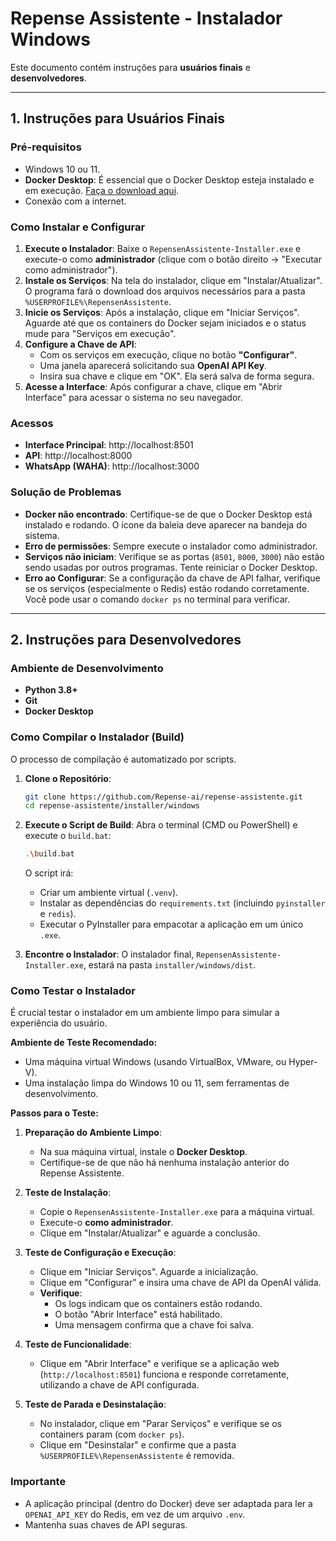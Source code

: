 # Repense Assistente - Instalador Windows

Este documento contém instruções para **usuários finais** e **desenvolvedores**.

---

## 1. Instruções para Usuários Finais

### Pré-requisitos
- Windows 10 ou 11.
- **Docker Desktop**: É essencial que o Docker Desktop esteja instalado e em execução. [Faça o download aqui](https://www.docker.com/products/docker-desktop/).
- Conexão com a internet.

### Como Instalar e Configurar
1.  **Execute o Instalador**: Baixe o `RepensenAssistente-Installer.exe` e execute-o como **administrador** (clique com o botão direito -> "Executar como administrador").
2.  **Instale os Serviços**: Na tela do instalador, clique em "Instalar/Atualizar". O programa fará o download dos arquivos necessários para a pasta `%USERPROFILE%\RepensenAssistente`.
3.  **Inicie os Serviços**: Após a instalação, clique em "Iniciar Serviços". Aguarde até que os containers do Docker sejam iniciados e o status mude para "Serviços em execução".
4.  **Configure a Chave de API**:
    - Com os serviços em execução, clique no botão **"Configurar"**.
    - Uma janela aparecerá solicitando sua **OpenAI API Key**.
    - Insira sua chave e clique em "OK". Ela será salva de forma segura.
5.  **Acesse a Interface**: Após configurar a chave, clique em "Abrir Interface" para acessar o sistema no seu navegador.

### Acessos
- **Interface Principal**: http://localhost:8501
- **API**: http://localhost:8000
- **WhatsApp (WAHA)**: http://localhost:3000

### Solução de Problemas
- **Docker não encontrado**: Certifique-se de que o Docker Desktop está instalado e rodando. O ícone da baleia deve aparecer na bandeja do sistema.
- **Erro de permissões**: Sempre execute o instalador como administrador.
- **Serviços não iniciam**: Verifique se as portas (`8501`, `8000`, `3000`) não estão sendo usadas por outros programas. Tente reiniciar o Docker Desktop.
- **Erro ao Configurar**: Se a configuração da chave de API falhar, verifique se os serviços (especialmente o Redis) estão rodando corretamente. Você pode usar o comando `docker ps` no terminal para verificar.

---

## 2. Instruções para Desenvolvedores

### Ambiente de Desenvolvimento
- **Python 3.8+**
- **Git**
- **Docker Desktop**

### Como Compilar o Instalador (Build)

O processo de compilação é automatizado por scripts.

1.  **Clone o Repositório**:
    ```bash
    git clone https://github.com/Repense-ai/repense-assistente.git
    cd repense-assistente/installer/windows
    ```

2.  **Execute o Script de Build**:
    Abra o terminal (CMD ou PowerShell) e execute o `build.bat`:
    ```bash
    .\build.bat
    ```
    O script irá:
    - Criar um ambiente virtual (`.venv`).
    - Instalar as dependências do `requirements.txt` (incluindo `pyinstaller` e `redis`).
    - Executar o PyInstaller para empacotar a aplicação em um único `.exe`.

3.  **Encontre o Instalador**:
    O instalador final, `RepensenAssistente-Installer.exe`, estará na pasta `installer/windows/dist`.

### Como Testar o Instalador

É crucial testar o instalador em um ambiente limpo para simular a experiência do usuário.

**Ambiente de Teste Recomendado:**
- Uma máquina virtual Windows (usando VirtualBox, VMware, ou Hyper-V).
- Uma instalação limpa do Windows 10 ou 11, sem ferramentas de desenvolvimento.

**Passos para o Teste:**

1.  **Preparação do Ambiente Limpo**:
    - Na sua máquina virtual, instale o **Docker Desktop**.
    - Certifique-se de que não há nenhuma instalação anterior do Repense Assistente.

2.  **Teste de Instalação**:
    - Copie o `RepensenAssistente-Installer.exe` para a máquina virtual.
    - Execute-o **como administrador**.
    - Clique em "Instalar/Atualizar" e aguarde a conclusão.

3.  **Teste de Configuração e Execução**:
    - Clique em "Iniciar Serviços". Aguarde a inicialização.
    - Clique em "Configurar" e insira uma chave de API da OpenAI válida.
    - **Verifique**:
        - Os logs indicam que os containers estão rodando.
        - O botão "Abrir Interface" está habilitado.
        - Uma mensagem confirma que a chave foi salva.

4.  **Teste de Funcionalidade**:
    - Clique em "Abrir Interface" e verifique se a aplicação web (`http://localhost:8501`) funciona e responde corretamente, utilizando a chave de API configurada.

5.  **Teste de Parada e Desinstalação**:
    - No instalador, clique em "Parar Serviços" e verifique se os containers param (com `docker ps`).
    - Clique em "Desinstalar" e confirme que a pasta `%USERPROFILE%\RepensenAssistente` é removida.
        
### Importante
- A aplicação principal (dentro do Docker) deve ser adaptada para ler a `OPENAI_API_KEY` do Redis, em vez de um arquivo `.env`.
- Mantenha suas chaves de API seguras.
